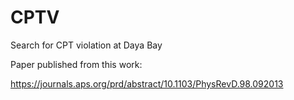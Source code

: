 # CPTV
Search for CPT violation at Daya Bay


Paper published from this work:

https://journals.aps.org/prd/abstract/10.1103/PhysRevD.98.092013

